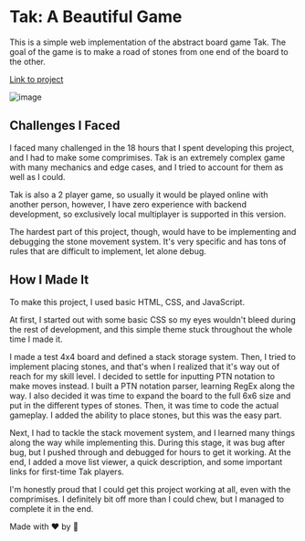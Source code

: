# Tak: A Beautiful Game 
This is a simple web implementation of the abstract board game Tak. The goal of the game is to make a road of stones from one end of the board to the other.

[Link to project](https://pufferfishman.github.io/tak/)

![image](https://github.com/user-attachments/assets/fd41e9e4-5335-49b9-9ff0-f414dc8075c9)


## Challenges I Faced
I faced many challenged in the 18 hours that I spent developing this project, and I had to make some comprimises. Tak is an extremely complex game with many mechanics and edge cases, and I tried to account for them as well as I could. 

Tak is also a 2 player game, so usually it would be played online with another person, however, I have zero experience with backend development, so exclusively local multiplayer is supported in this version. 

The hardest part of this project, though, would have to be implementing and debugging the stone movement system. It's very specific and has tons of rules that are difficult to implement, let alone debug.

## How I Made It
To make this project, I used basic HTML, CSS, and JavaScript.

At first, I started out with some basic CSS so my eyes wouldn't bleed during the rest of development, and this simple theme stuck throughout the whole time I made it. 

I made a test 4x4 board and defined a stack storage system. Then, I tried to implement placing stones, and that's when I realized that it's way out of reach for my skill level. I decided to settle for inputting PTN notation to make moves instead. I built a PTN notation parser, learning RegEx along the way. I also decided it was time to expand the board to the full 6x6 size and put in the different types of stones. Then, it was time to code the actual gameplay. I added the ability to place stones, but this was the easy part. 

Next, I had to tackle the stack movement system, and I learned many things along the way while implementing this. During this stage, it was bug after bug, but I pushed through and debugged for hours to get it working. At the end, I added a move list viewer, a quick description, and some important links for first-time Tak players. 

I'm honestly proud that I could get this project working at all, even with the comprimises. I definitely bit off more than I could chew, but I managed to complete it in the end.

Made with ❤️ by 🐡
